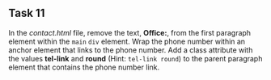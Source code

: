 ## Task 11
In the *contact.html* file, remove the text, **Office:**, from the first paragraph element within the `main` `div` element. Wrap the phone number within an anchor element that links to the phone number. Add a class attribute with the values **tel-link** and **round**  (Hint: `tel-link round`) to the parent paragraph element that contains the phone number link.
